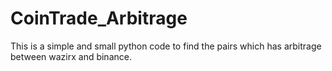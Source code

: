 # CoinTrade_Arbitrage
This is a simple and small python code to find the pairs which has arbitrage between wazirx and binance. 
